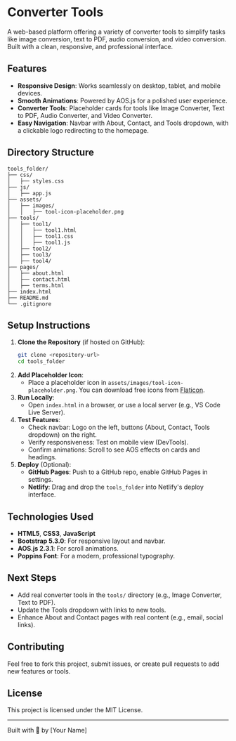 # Converter Tools

A web-based platform offering a variety of converter tools to simplify tasks like image conversion, text to PDF, audio conversion, and video conversion. Built with a clean, responsive, and professional interface.

## Features
- **Responsive Design**: Works seamlessly on desktop, tablet, and mobile devices.
- **Smooth Animations**: Powered by AOS.js for a polished user experience.
- **Converter Tools**: Placeholder cards for tools like Image Converter, Text to PDF, Audio Converter, and Video Converter.
- **Easy Navigation**: Navbar with About, Contact, and Tools dropdown, with a clickable logo redirecting to the homepage.

## Directory Structure
```
tools_folder/
├── css/
│   ├── styles.css
├── js/
│   ├── app.js
├── assets/
│   ├── images/
│   │   ├── tool-icon-placeholder.png
├── tools/
│   ├── tool1/
│   │   ├── tool1.html
│   │   ├── tool1.css
│   │   ├── tool1.js
│   ├── tool2/
│   ├── tool3/
│   ├── tool4/
├── pages/
│   ├── about.html
│   ├── contact.html
│   ├── terms.html
├── index.html
├── README.md
└── .gitignore
```

## Setup Instructions
1. **Clone the Repository** (if hosted on GitHub):
   ```bash
   git clone <repository-url>
   cd tools_folder
   ```
2. **Add Placeholder Icon**:
   - Place a placeholder icon in `assets/images/tool-icon-placeholder.png`. You can download free icons from [Flaticon](https://www.flaticon.com/).
3. **Run Locally**:
   - Open `index.html` in a browser, or use a local server (e.g., VS Code Live Server).
4. **Test Features**:
   - Check navbar: Logo on the left, buttons (About, Contact, Tools dropdown) on the right.
   - Verify responsiveness: Test on mobile view (DevTools).
   - Confirm animations: Scroll to see AOS effects on cards and headings.
5. **Deploy** (Optional):
   - **GitHub Pages**: Push to a GitHub repo, enable GitHub Pages in settings.
   - **Netlify**: Drag and drop the `tools_folder` into Netlify's deploy interface.

## Technologies Used
- **HTML5**, **CSS3**, **JavaScript**
- **Bootstrap 5.3.0**: For responsive layout and navbar.
- **AOS.js 2.3.1**: For scroll animations.
- **Poppins Font**: For a modern, professional typography.

## Next Steps
- Add real converter tools in the `tools/` directory (e.g., Image Converter, Text to PDF).
- Update the Tools dropdown with links to new tools.
- Enhance About and Contact pages with real content (e.g., email, social links).

## Contributing
Feel free to fork this project, submit issues, or create pull requests to add new features or tools.

## License
This project is licensed under the MIT License.

---

Built with 💙 by [Your Name]